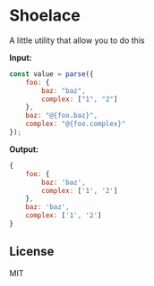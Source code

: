 # Shoelace

A little utility that allow you to do this

**Input:**

```js
const value = parse({
    foo: {
        baz: "baz",
        complex: ["1", "2"]
    },
    baz: "@{foo.baz}",
    complex: "@{foo.complex}"
});
```

**Output:**
```js
{
    foo: {
        baz: 'baz',
        complex: ['1', '2']
    },
    baz: 'baz',
    complex: ['1', '2']
}
```

## License

MIT
